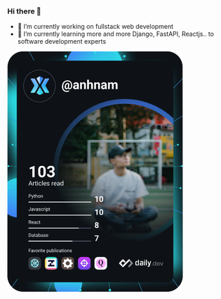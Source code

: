 ### Hi there 👋

- 🔭 I’m currently working on fullstack web development
- 🌱 I’m currently learning more and more Django, FastAPI, Reactjs.. to software development experts

<a href="https://app.daily.dev/DailyDevTips"><img src="https://github.com/namanh0705/namanh0705/blob/main/devcard.svg" width="400" alt="Nam Anh Dev Card"/></a>

